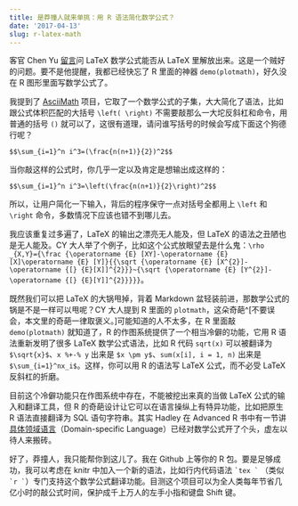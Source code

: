 ```yaml
---
title: 是莽撞人就来单挑：用 R 语法简化数学公式？
date: '2017-04-13'
slug: r-latex-math
---
```


客官 Chen Yu [留言](/cn/2017/03/unix-philosophy/#comment-3250395275)问 LaTeX 数学公式能否从 LaTeX 里解放出来。这是一个贼好的问题。要不是他提醒，我都已经快忘了 R 里面的神器 `demo(plotmath)`，好久没在 R 图形里面写数学公式了。

我提到了 [AsciiMath](http://asciimath.org) 项目，它取了一个数学公式的子集，大大简化了语法，比如跟公式体积匹配的大括号 `\left( \right)` 不需要敲那么一大坨反斜杠和命令，用普通的括号 `()` 就可以了，这很有道理，请问谁写括号的时候会写成下面这个狗德行呢？

`$$\sum_{i=1}^n i^3=(\frac{n(n+1)}{2})^2$$`

当你敲这样的公式时，你几乎一定以及肯定是想输出成这样的：

`$$\sum_{i=1}^n i^3=\left(\frac{n(n+1)}{2}\right)^2$$`

所以，让用户简化一下输入，背后的程序保守一点对括号全都用上 `\left` 和 `\right` 命令，多数情况下应该也错不到哪儿去。

我应该重复过多遍了，LaTeX 的输出之漂亮无人能及，但 LaTeX 的语法之丑陋也是无人能及。CY 大人举了个例子，比如这个公式放眼望去是什么鬼：`\rho _{X,Y}={\frac {\operatorname {E} [XY]-\operatorname {E} [X]\operatorname {E} [Y]}{{\sqrt {\operatorname {E} [X^{2}]-\operatorname {[} {E}[X]]^{2}}}~{\sqrt {\operatorname {E} [Y^{2}]-\operatorname {[} {E}[Y]]^{2}}}}}`。

既然我们可以把 LaTeX 的大锅甩掉，背着 Markdown 盆轻装前进，那数学公式的锅是不是一样可以甩呢？CY 大人提到 R 里面的 `plotmath`，这朵奇葩^[不要误会，本文里的奇葩一律取褒义。]可能知道的人不太多，在 R 里面敲 `demo(plotmath)` 就知道了，R 的作图系统提供了一个相当冷僻的功能，它用 R 语法重新发明了很多 LaTeX 数学公式语法，比如 R 代码 `sqrt(x)` 可以被翻译为 `$\sqrt{x}$`、`x %+-% y` 出来是 `$x \pm y$`、`sum(x[i], i = 1, n)` 出来是 `$\sum_{i=1}^nx_i$`。这样，你可以用 R 的语法写 LaTeX 公式，而不必受 LaTeX 反斜杠的折磨。

目前这个冷僻功能只在作图系统中存在，不能被挖出来真的当做 LaTeX 公式的输入和翻译工具，但 R 的奇葩设计让它可以在语言操纵上有特异功能，比如把原生 R 语法直接翻译为 SQL 语句字符串。其实 Hadley 在 Advanced R 书中有一节讲[具体领域语言](http://adv-r.had.co.nz/dsl.html)（Domain-specific Language）已经对数学公式开了个头，虚左以待人来搬砖。

好了，莽撞人，我只能帮你到这儿了。我在 Github 上等你的 R 包。要是足够成功，我可以考虑在 knitr 中加入一个新的语法，比如行内代码语法 `` `tex ` `` （类似 `` `r ` ``）专门支持这个数学公式翻译功能。目测这个项目可以为全人类每年节省几亿小时的敲公式时间，保护成千上万人的左手小指和键盘 Shift 键。
